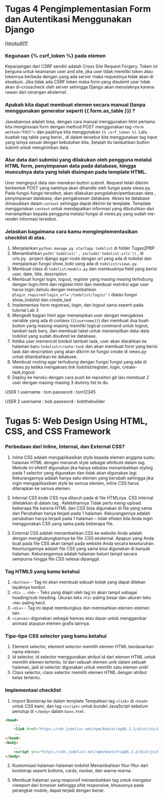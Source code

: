 # Tugas 4 Pengimplementasian Form dan Autentikasi Menggunakan Django

[HerokuAPP](https://django-tugaspbp2raspati.herokuapp.com/todolist/)

### Kegunaan {% csrf_token %} pada elemen <form>

Kepanjangan dari CSRF sendiri adalah Cross Site Request Forgery. Token ini berguna untuk keamanan user and site, jika user tidak memiliki token atau tokennya berbeda dengan yang ada server maka requestnya tidak akan di eksekusi. Jika tidak ada CSRF token maka form yang disubmit user tidak akan di-crosscheck oleh server sehingga Django akan menolaknya karena rawan dari serangan eksternal.

### Apakah kita dapat membuat elemen <form> secara manual (tanpa menggunakan generator seperti {{ form.as_table }}) ?

Jawabannya adalah bisa, dengan cara manual menggunakan html pertama kita menginisiasi form dengan method POST menggunakan tag `<form method="POST">` dan pastinya kita menggunakan `{% csrf_token %}`. Lalu buatlah tag table yang berisi <tr>, di dalam <tr> tersebut kita menggunakan tag input yang isinya sesuai dengan kebutuhan kita. Setalah itu tambahkan button submit untuk mengirimkan data.

### Alur data dari submisi yang dilakukan oleh pengguna melalui HTML form, penyimpanan data pada database, hingga munculnya data yang telah disimpan pada template HTML.

User menginput data dan menekan button submit. Request telah dikirim berbentuk POST yang nantinya akan dihandle oleh fungsi pada views.py. Pada fungsi-fungsi tersebut, akan dilakukan pengolahan/pembacaan data , penyimpanan database, dan pengaksesan database. 
Akses ke database  dimasukkan dalam `context` sehingga dapat dikirim ke template. Template menggunakan `context` untuk mendapatkan informasi yang dibutuhkan dan menampilkan kepada pengguna melalui fungsi di views.py yang sudah me-render informasi tersebut.

### Jelaskan bagaimana cara kamu mengimplementasikan checklist di atas.

1. Menjalankan `python manage.py startapp todolist` di folder Tugas2PBP.
2. Menambahkan `path('todolist/', include('todolist.urls')),` di urls.py. .project django agar route dengan url yang ada di todolist dan menjalankan fungsi show_todo yang ada di `todolist/views.py`.
3. Membuat class di `todolist/models.py` dan membuatnya field yang berisi user, date, title, description
4. Membuat fungsi login, logout, register yang masing masing terhubung dengan login.html dan register.html dan membuat restriksi agar user harus login dahulu dengan menambahkan `@login_required(login_url='/todolist/login/')` diatas fungsi show_todolist dan create_tasl
5. Implementasi form registrasi, login, dan logout sama seperti pada tutorial Lab 3
6. Mengedit bagian html agar menampikan user dengan mengakses variable yang ada di contexx (`{{username}}`) dan membuat dua buah button yang masing-masing memiliki logical command untuk logout, tambah task baru, dan membuat tabel untuk menampilkan data-data todolist yang sudah disubmit ke database.
7. Ketika user memencet tombol tambah task, user akan diarahkan ke halaman baru `todolist/create-task` dan akan membuat form yang berisi task dan description yang akan dikirim ke fungsi create di views.py untuk ditambahkan ke database.
8. Membuat routing agar terhubung dengan fungsi fungsi yang ada di views py ketika mengakses link todolist/register, login, create-task,logout.
9. Deploy ke heroku dengan cara push ke repositori git lalu membuat 2 user dengan masing-masing 3 dummy list to do.

USER 1
username : tom
password : tom12345

USER 2
username : bob
password : bobthebuilder

# Tugas 5: Web Design Using HTML, CSS, and CSS Framework

### Perbedaan dari Inline, Internal, dan External CSS? 

1. Inline CSS adalah mengaplikasikan style kepada elemen anggota suatu halaman HTML dengan menaruh style sebagai attribute dalam tag. Metode ini efektif digunakan jika hanya sebatas menambahkan styling pada 1 selector yang digunakan dan tidak akan digunakan lagi. Kekurangannya adalah hanya satu elemen yang berubah sehingga jika ingin mengaplikasikan style ke semua elemen, inline CSS harus diterapkan ke semua elemen.

2. Internal CSS kode CSS-nya ditaruh pada di file HTMLnya. CSS internal diletakkan di dalam tag <style></style>. Kelebihannya Tidak perlu meng-upload beberapa file karena HTML dan CSS bisa digunakan di file yang sama dan Perubahan hanya terjadi pada 1 halaman. Kekurangannya adalah perubahan hanya terjadi pada 1 halaman – tidak efisien bila Anda ingin menggunakan CSS yang sama pada beberapa file.

3. External CSS adalah menambahkan CSS ke website Anda adalah dengan menghubungkannya ke file .CSS eksternal. Apapun yang Anda buat pada file CSS akan tampil pada website Anda secara keseluruhan. Keuntungannya adalah file CSS yang sama bisa digunakan di banyak halaman. Kekurangannya adalah halaman belum tampil secara sempurna hingga file CSS selesai dipanggil.

### Tag HTML5 yang kamu ketahui

1. `<button>` - Tag ini akan membuat sebuah kotak yang dapat ditekan layaknya tombol.
2. `<h1>` ... `<h6>` - Teks yang diapit oleh tag ini akan tampil sebagai heading/sub-heading. Ukuran teks `<h1>` paling besar dan ukuran teks `<h6>` paling kecil.
3. `<div>` - Tag ini dapat membungkus dan memisahkan elemen-elemen lain.
4. `<canvas>` digunakan sebagai kanvas atau dasar untuk menggambar animasi ataupun elemen grafis lainnya.

### Tipe-tipe CSS selector yang kamu ketahui

1. Element selector, element selector memilih elemen HTML berdasarkan nama elemen.
2. Id selector, id selector menggunakan atribut id dari elemen HTML untuk memilih elemen tertentu. Id dari sebuah elemen unik dalam sebuah halaman, jadi id selector digunakan untuk memilih satu elemen unik!
3. Class selector, class selector memilih elemen HTML dengan atribut kelas tertentu.

### Implementasi checklist
1. Import Bootstrap ke dalam template
Tempatkan tag `<link>` di `<head>` untuk CSS kami, dan tag `<script>` untuk bundel JavaScript  sebelum penutup di `</body>` dalam `base.html`.

```html
<head>
    ...
    <link href="https://cdn.jsdelivr.net/npm/bootstrap@5.2.2/dist/css/bootstrap.min.css" rel="stylesheet" integrity="sha384-Zenh87qX5JnK2Jl0vWa8Ck2rdkQ2Bzep5IDxbcnCeuOxjzrPF/et3URy9Bv1WTRi" crossorigin="anonymous">
    ...
</head>
<body>
    ...
    <script src="https://cdn.jsdelivr.net/npm/bootstrap@5.2.2/dist/js/bootstrap.bundle.min.js" integrity="sha384-OERcA2EqjJCMA+/3y+gxIOqMEjwtxJY7qPCqsdltbNJuaOe923+mo//f6V8Qbsw3" crossorigin="anonymous"></script>
</body>
```

2. Kustomisasi halaman-halaman todolist
Menambahkan fitur-fitur dari bootstrap seperti buttons, cards, navbar, dan warna-warna.

3. Membuat halaman yang responsif
menambahkan tag <meta name="viewport" content="..."> untuk mengatur viewport dari browser sehingga sifat responsive, khususnya pada perangkat mobile, dapat terjadi dengan benar.